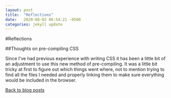 ```yaml
---
layout: post
title:  "Reflections"
date:   2020-08-02 06:54:21 -0500
categories: jekyll update
---
```

#Reflections

##Thoughts on pre-compiling CSS

Since I've had previous experience with writing CSS it has been a little bit of an adjustment to use this new
method of pre-compiling. It was a little bit tricky at first to figure out which things went where, not to
mention trying to find all the files I needed and properly linking them to make sure everything would be
included in the browser.

<div class="trigger"><a class="page-link" href="/blogposts/">Back to blog posts</a></div>
